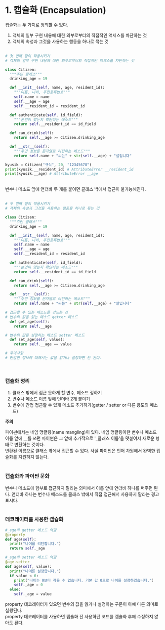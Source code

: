 # 1. 캡슐화 (Encapsulation)

캡슐화는 두 가지로 정의할 수 있다. <br>

1. 객체의 일부 구현 내용에 대한 외부로부터의 직접적인 액세스를 차단하는 것
2. 객체의 속성과 그것을 사용하는 행동을 하나로 묶는 것
   <br><br>

```python
# 첫 번째 정의 적용시키기
# 객체의 일부 구현 내용에 대한 외부로부터의 직접적인 액세스를 차단하는 것

class Citizen:
  """주민 클래스"""
  drinking_age = 19

  def __init__(self, name, age, resident_id):
    """이름, 나이, 주민등록번호"""
    self.name = name
    self.__age = age
    self.__resident_id = resident_id

  def authenticate(self, id_field):
    """본인이 맞는지 확인하는 메소드"""
    return self.__resident_id == id_field

  def can_drink(self):
    return self.__age >= Citizen.drinking_age

  def __str__(self):
    """주민 정보를 문자열로 리턴하는 메소드"""
    return self.name + "씨는" + str(self.__age) + "살입니다"

kyusik = Citizen("규식", 20, "12345678")
print(kyusik.__resident_id) # AttributeError __resident_id
print(kyusik.__age) # AttributeError __age
```

<br>
변수나 메소드 앞에 언더바 두 개를 붙이면 클래스 밖에서 접근이 불가능해진다.
<br><br>

```python
# 두 번째 정의 적용시키기
# 객체의 속성과 그것을 사용하는 행동을 하나로 묶는 것

class Citizen:
  """주민 클래스"""
  drinking_age = 19

  def __init__(self, name, age, resident_id):
    """이름, 나이, 주민등록번호"""
    self.name = name
    self.__age = age
    self.__resident_id = resident_id

  def authenticate(self, id_field):
    """본인이 맞는지 확인하는 메소드"""
    return self.__resident_id == id_field

  def can_drink(self):
    return self.__age >= Citizen.drinking_age

  def __str__(self):
    """주민 정보를 문자열로 리턴하는 메소드"""
    return self.name + "씨는" + str(self.__age) + "살입니다"

# 접근할 수 있는 메소드를 만드는 것
# 변수의 값을 읽는 메소드 getter 메소드
  def get_age(self):
    return self.__age

# 변수의 값을 설정하는 메소드 setter 메소드
  def set_age(self, value):
    return self.__age == value

# 주의사항
# 민감한 정보에 대해서는 값을 읽거나 설정하면 안 된다.
```

<br>

### 캡슐화 정리 <br>

1. 클래스 밖에서 접근 못하게 할 변수, 메소드 정하기
2. 변수나 메소드 이름 앞에 언더바 2개 붙이기
3. 변수에 간접 접근할 수 있게 메소드 추가하기(getter / setter or 다른 용도의 메소드)
   <br>

**주의** <br>

파이썬에서는 네임 맹글링(name mangling)이 있다. 네임 맹글링이란 변수나 메소드 이름 앞에 \_\_를 쓰면 파이썬은 그 앞에 추가적으로 '\_클래스 이름'을 덧붙여서 새로운 형태로 변환하는 것이다.<br>
변환된 이름으로 클래스 밖에서 접근할 수 있다. 사실 파이썬은 언어 차원에서 완벽한 캡슐화를 지원하지 않는다.
<br><br>

### 캡슐화와 파이썬 문화 <br>

변수나 메소드에 함부로 접근하지 말라는 의미에서 이름 앞에 언더바 하나를 써주면 된다. 언더바 하나는 변수나 메소드를 클래스 밖에서 직접 접근해서 사용하지 말라는 경고 표시다.
<br><br>

### 데코레이터를 사용한 캡슐화 <br>

```python
#_age의 getter 메소드 역할
@property
def age(self):
  print("나이를 리턴합니다.")
  return self._age

#_age의 setter 메소드 역할
@age.setter
def age(self, value):
  print("나이를 설정합니다.")
  if value < 0:
    print("나이는 0보다 작을 수 없습니다. 기본 값 0으로 나이를 설정하겠습니다.")
    self._age = 0
  else:
    self._age = value
```

property 데코레이터가 있으면 변수의 값을 읽거나 설정하는 구문이 아예 다른 의미로 실행된다. <br>
property 데코레이터를 사용하면 캡슐화 전 사용하던 코드를 캡슐화 후에 수정하지 않아도 된다.
